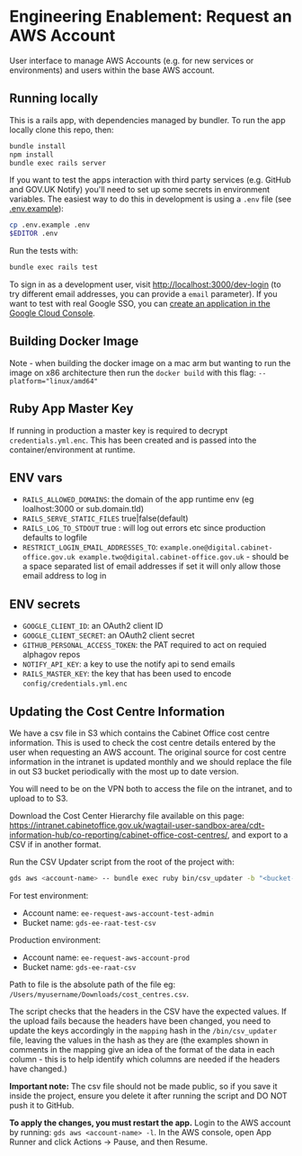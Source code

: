 Engineering Enablement: Request an AWS Account
===============================================

User interface to manage AWS Accounts (e.g. for new services or environments) and users within the base AWS account.

Running locally
---------------

This is a rails app, with dependencies managed by bundler. To run the app locally clone this repo, then:

```sh
bundle install
npm install
bundle exec rails server
```

If you want to test the apps interaction with third party services (e.g. GitHub
and GOV.UK Notify) you'll need to set up some secrets in environment variables.
The easiest way to do this in development is using a `.env` file (see [.env.example](.env.example)):

```sh
cp .env.example .env
$EDITOR .env
```

Run the tests with:

```sh
bundle exec rails test
```

To sign in as a development user, visit <http://localhost:3000/dev-login> (to try different email addresses, you can provide a `email` parameter). If you want to test with real Google SSO, you can [create an application in the Google Cloud Console](https://console.developers.google.com/apis/credentials).


Building Docker Image
--------------------

Note - when building the docker image on a mac arm but wanting to run the image on x86 architecture then run the `docker build` with this flag: `--platform="linux/amd64"`

Ruby App Master Key
-------------------

If running in production a master key is required to decrypt `credentials.yml.enc`. This has been created and is passed into the container/environment at runtime.


ENV vars
--------

  - `RAILS_ALLOWED_DOMAINS`: the domain of the app runtime env (eg loalhost:3000 or sub.domain.tld)
  - `RAILS_SERVE_STATIC_FILES` true|false(default)
  - `RAILS_LOG_TO_STDOUT` true : will log out errors etc since production defaults to logfile
  - `RESTRICT_LOGIN_EMAIL_ADDRESSES_TO`: `example.one@digital.cabinet-office.gov.uk example.two@digital.cabinet-office.gov.uk` - should be a space separated list of email addresses if set it will only allow those email address to log in

ENV secrets
-----------

  - `GOOGLE_CLIENT_ID`: an OAuth2 client ID
  - `GOOGLE_CLIENT_SECRET`: an OAuth2 client secret
  - `GITHUB_PERSONAL_ACCESS_TOKEN`: the PAT required to act on requied alphagov repos
  - `NOTIFY_API_KEY`: a key to use the notify api to send emails
  - `RAILS_MASTER_KEY`: the key that has been used to encode `config/credentials.yml.enc`


Updating the Cost Centre Information
-----------

We have a csv file in S3 which contains the Cabinet Office cost centre information. This is used to check the cost centre details entered by the user when requesting an AWS account. The original source for cost centre information in the intranet is updated monthly and we should replace the file in out S3 bucket periodically with the most up to date version.

You will need to be on the VPN both to access the file on the intranet, and to upload to to S3. 

Download the Cost Center Hierarchy file available on this page: <https://intranet.cabinetoffice.gov.uk/wagtail-user-sandbox-area/cdt-information-hub/co-reporting/cabinet-office-cost-centres/>, and export to a CSV if in another format.

Run the CSV Updater script from the root of the project with:
```sh
gds aws <account-name> -- bundle exec ruby bin/csv_updater -b "<bucket-name>" -f "<path-to-file>"
```
For test environment:
- Account name: ```ee-request-aws-account-test-admin```
- Bucket name: ```gds-ee-raat-test-csv```

Production environment:
- Account name: ```ee-request-aws-account-prod```
- Bucket name: ```gds-ee-raat-csv```

Path to file is the absolute path of the file eg: ```/Users/myusername/Downloads/cost_centres.csv```.

The script checks that the headers in the CSV have the expected values. If the upload fails because the headers have been changed, you need to update the keys accordingly in the ```mapping``` hash in the ```/bin/csv_updater``` file, leaving the values in the hash as they are (the examples shown in comments in the mapping give an idea of the format of the data in each column - this is to help identify which columns are needed if the headers have changed.)  

**Important note:** The csv file should not be made public, so if you save it inside the project, ensure you delete it after running the script and DO NOT push it to GitHub. 

**To apply the changes, you must restart the app.** 
Login to the AWS account by running: ```gds aws <account-name> -l```.
In the AWS console, open App Runner and click Actions -> Pause, and then Resume. 
